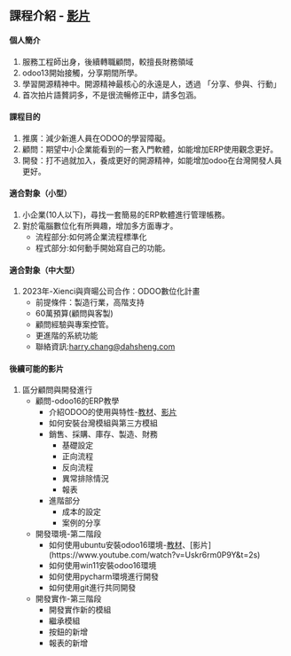 ## 課程介紹 - [影片](https://www.youtube.com/watch?v=mEKNlfYX2oc&t=267s)
#### 個人簡介
1. 服務工程師出身，後續轉職顧問，較擅長財務領域
2. odoo13開始接觸，分享期間所學。
3. 學習開源精神中。開源精神最核心的永遠是人，透過 「分享、參與、行動」
4. 首次拍片語贅詞多，不是很流暢修正中，請多包涵。

#### 課程目的
1. 推廣：減少新進人員在ODOO的學習障礙。
2. 顧問：期望中小企業能看到的一套入門軟體，如能增加ERP使用觀念更好。
3. 開發：打不過就加入，養成更好的開源精神，如能增加odoo在台灣開發人員更好。

#### 適合對象（小型）
1. 小企業(10人以下)，尋找一套簡易的ERP軟體進行管理帳務。
2. 對於電腦數位化有所興趣，增加多方面專才。
   + 流程部分:如何將企業流程標準化
   + 程式部分:如何動手開始寫自己的功能。

#### 適合對象（中大型）
1. 2023年-Xienci與齊暘公司合作：ODOO數位化計畫
   + 前提條件：製造行業，高階支持
   + 60萬預算(顧問與客製)
   + 顧問經驗與專案控管。
   + 更進階的系統功能
   + 聯絡資訊:harry.chang@dahsheng.com

#### 後續可能的影片
1. 區分顧問與開發進行
   + 顧問-odoo16的ERP教學
     + 介紹ODOO的使用與特性-[教材](https://github.com/ksharry/odoo-repository/blob/main/A100.%20ODOO%E4%BB%8B%E7%B4%B9.md)、[影片](https://www.youtube.com/watch?v=dQhGRYoW82I&t=2s)
     + 如何安裝台灣模組與第三方模組
     + 銷售、採購、庫存、製造、財務
       + 基礎設定
       + 正向流程
       + 反向流程
       + 異常排除情況
       + 報表
     + 進階部分
       + 成本的設定
       + 案例的分享
   + 開發環境-第二階段
     + 如何使用ubuntu安裝odoo16環境-[教材](https://github.com/ksharry/odoo-repository/blob/main/A200.%20odoo16%E5%AE%89%E8%A3%9D(ubuntu%2020.04).md)、[影片](https://www.youtube.com/watch?v=Uskr6rm0P9Y&t=2s)
     + 如何使用win11安裝odoo16環境
     + 如何使用pycharm環境進行開發
     + 如何使用git進行共同開發
   + 開發實作-第三階段
     + 開發實作新的模組
     + 繼承模組
     + 按鈕的新增
     + 報表的新增
